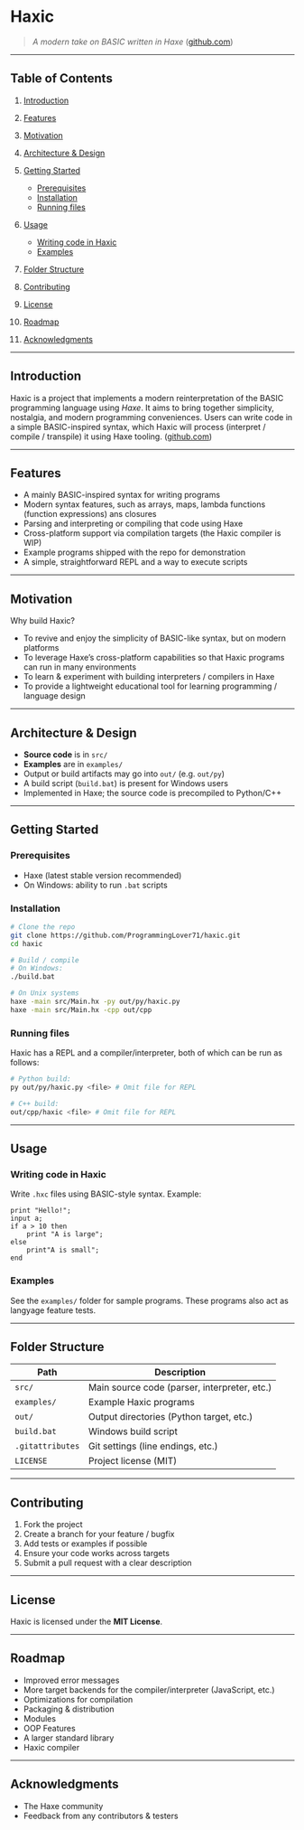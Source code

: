 # Haxic

> *A modern take on BASIC written in Haxe* ([github.com](https://github.com/ProgrammingLover71/haxic))

---

## Table of Contents

1. [Introduction](#introduction)
2. [Features](#features)
3. [Motivation](#motivation)
4. [Architecture & Design](#architecture--design)
5. [Getting Started](#getting-started)

   * [Prerequisites](#prerequisites)
   * [Installation](#installation)
   * [Running files](#running-files)
6. [Usage](#usage)

   * [Writing code in Haxic](#writing-code-in-haxic)
   * [Examples](#examples)
7. [Folder Structure](#folder-structure)
8. [Contributing](#contributing)
9. [License](#license)
10. [Roadmap](#roadmap)
11. [Acknowledgments](#acknowledgments)

---

## Introduction

Haxic is a project that implements a modern reinterpretation of the BASIC programming language using *Haxe*. It aims to bring together simplicity, nostalgia, and modern programming conveniences. Users can write code in a simple BASIC-inspired syntax, which Haxic will process (interpret / compile / transpile) it using Haxe tooling. ([github.com](https://github.com/ProgrammingLover71/haxic))

---

## Features

* A mainly BASIC-inspired syntax for writing programs
* Modern syntax features, such as arrays, maps, lambda functions (function expressions) ans closures
* Parsing and interpreting or compiling that code using Haxe
* Cross-platform support via compilation targets (the Haxic compiler is WIP)
* Example programs shipped with the repo for demonstration
* A simple, straightforward REPL and a way to execute scripts

---

## Motivation

Why build Haxic?

* To revive and enjoy the simplicity of BASIC-like syntax, but on modern platforms
* To leverage Haxe’s cross-platform capabilities so that Haxic programs can run in many environments
* To learn & experiment with building interpreters / compilers in Haxe
* To provide a lightweight educational tool for learning programming / language design

---

## Architecture & Design

* **Source code** is in `src/`
* **Examples** are in `examples/`
* Output or build artifacts may go into `out/` (e.g. `out/py`)
* A build script (`build.bat`) is present for Windows users
* Implemented in Haxe; the source code is precompiled to Python/C++

---

## Getting Started

### Prerequisites

* Haxe (latest stable version recommended)
* On Windows: ability to run `.bat` scripts

### Installation

```bash
# Clone the repo
git clone https://github.com/ProgrammingLover71/haxic.git
cd haxic

# Build / compile
# On Windows:
./build.bat

# On Unix systems
haxe -main src/Main.hx -py out/py/haxic.py
haxe -main src/Main.hx -cpp out/cpp
```

### Running files

Haxic has a REPL and a compiler/interpreter, both of which can be run as follows:

```bash
# Python build:
py out/py/haxic.py <file> # Omit file for REPL

# C++ build:
out/cpp/haxic <file> # Omit file for REPL
```

---

## Usage

### Writing code in Haxic

Write `.hxc` files using BASIC-style syntax. Example:

```haxic
print "Hello!";
input a;
if a > 10 then
    print "A is large";
else
    print"A is small";
end
```

### Examples

See the `examples/` folder for sample programs. These programs also act as langyage feature tests.

---

## Folder Structure

| Path             | Description                                  |
| ---------------- | -------------------------------------------- |
| `src/`           | Main source code (parser, interpreter, etc.) |
| `examples/`      | Example Haxic programs                       |
| `out/`           | Output directories (Python target, etc.)       |
| `build.bat`      | Windows build script                         |
| `.gitattributes` | Git settings (line endings, etc.)            |
| `LICENSE`        | Project license (MIT)                        |

---

## Contributing

1. Fork the project
2. Create a branch for your feature / bugfix
3. Add tests or examples if possible
4. Ensure your code works across targets
5. Submit a pull request with a clear description

---

## License

Haxic is licensed under the **MIT License**.

---

## Roadmap

* Improved error messages
* More target backends for the compiler/interpreter (JavaScript, etc.)
* Optimizations for compilation
* Packaging & distribution
* Modules
* OOP Features
* A larger standard library
* Haxic compiler

---

## Acknowledgments

* The Haxe community
* Feedback from any contributors & testers
